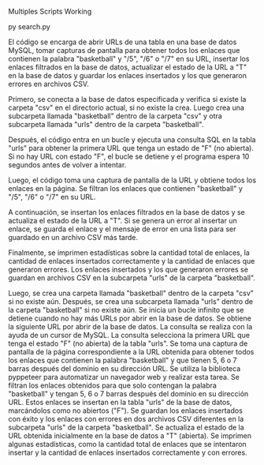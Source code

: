 Multiples Scripts Working

py search.py

El código se encarga de abrir URLs de una tabla en una base de datos MySQL, tomar capturas de pantalla para obtener todos los enlaces que contienen la palabra "basketball" y "/5", "/6" o "/7" en su URL, insertar los enlaces filtrados en la base de datos, actualizar el estado de la URL a "T" en la base de datos y guardar los enlaces insertados y los que generaron errores en archivos CSV.

Primero, se conecta a la base de datos especificada y verifica si existe la carpeta "csv" en el directorio actual, si no existe la crea. Luego crea una subcarpeta llamada "basketball" dentro de la carpeta "csv" y otra subcarpeta llamada "urls" dentro de la carpeta "basketball".

Después, el código entra en un bucle y ejecuta una consulta SQL en la tabla "urls" para obtener la primera URL que tenga un estado de "F" (no abierta). Si no hay URL con estado "F", el bucle se detiene y el programa espera 10 segundos antes de volver a intentar.

Luego, el código toma una captura de pantalla de la URL y obtiene todos los enlaces en la página. Se filtran los enlaces que contienen "basketball" y "/5", "/6" o "/7" en su URL.

A continuación, se insertan los enlaces filtrados en la base de datos y se actualiza el estado de la URL a "T". Si se genera un error al insertar un enlace, se guarda el enlace y el mensaje de error en una lista para ser guardado en un archivo CSV más tarde.

Finalmente, se imprimen estadísticas sobre la cantidad total de enlaces, la cantidad de enlaces insertados correctamente y la cantidad de enlaces que generaron errores. Los enlaces insertados y los que generaron errores se guardan en archivos CSV en la subcarpeta "urls" de la carpeta "basketball".

Luego, se crea una carpeta llamada "basketball" dentro de la carpeta "csv" si no existe aún.
Después, se crea una subcarpeta llamada "urls" dentro de la carpeta "basketball" si no existe aún.
Se inicia un bucle infinito que se detiene cuando no hay más URLs por abrir en la base de datos.
Se obtiene la siguiente URL por abrir de la base de datos. La consulta se realiza con la ayuda de un cursor de MySQL. La consulta selecciona la primera URL que tenga el estado "F" (no abierta) de la tabla "urls".
Se toma una captura de pantalla de la página correspondiente a la URL obtenida para obtener todos los enlaces que contienen la palabra "basketball" y que tienen 5, 6 o 7 barras después del dominio en su dirección URL. Se utiliza la biblioteca pyppeteer para automatizar un navegador web y realizar esta tarea.
Se filtran los enlaces obtenidos para que solo contengan la palabra "basketball" y tengan 5, 6 o 7 barras después del dominio en su dirección URL. Estos enlaces se insertan en la tabla "urls" de la base de datos, marcándolos como no abiertos ("F").
Se guardan los enlaces insertados con éxito y los enlaces con errores en dos archivos CSV diferentes en la subcarpeta "urls" de la carpeta "basketball".
Se actualiza el estado de la URL obtenida inicialmente en la base de datos a "T" (abierta).
Se imprimen algunas estadísticas, como la cantidad total de enlaces que se intentaron insertar y la cantidad de enlaces insertados correctamente y con errores.